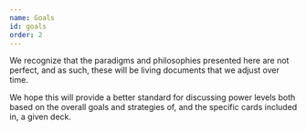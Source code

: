 ```yaml
---
name: Goals
id: goals
order: 2
---
```


We recognize that the paradigms and philosophies presented here are not
perfect, and as such, these will be living documents that we adjust over time.

We hope this will provide a better standard for discussing power levels both
based on the overall goals and strategies of, and the specific cards included
in, a given deck.
